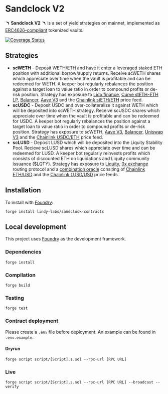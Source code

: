 # Sandclock V2 

🪃 **Sandclock V2** 🪃 is a set of yield strategies on mainnet, implemented as [ERC4626-compliant](https://eips.ethereum.org/EIPS/eip-4626) tokenized vaults. 

[![Coverage Status](https://coveralls.io/repos/github/lindy-labs/sandclock-contracts/badge.svg)](https://coveralls.io/github/lindy-labs/sandclock-contracts)

## Strategies
- **scWETH** - Deposit WETH/ETH and have it enter a leveraged staked ETH position with additional borrow/supply returns. Receive scWETH shares which appreciate over time when the vault is profitable and can be redeemed for WETH. A keeper bot regularly rebalances the position against a target loan to value ratio in order to compound profits or de-risk position. Strategy has exposure to [Lido finance](https://lido.fi/), [Curve stETH-ETH LP](https://classic.curve.fi/steth/risks), [Balancer](https://balancer.fi/), [Aave V3](https://docs.aave.com/risk/) and the [Chainlink stETH/ETH](https://data.chain.link/ethereum/mainnet/crypto-eth/steth-eth) price feed.
- **scUSDC** - Deposit USDC and over-collateralize it against WETH which will be deposited into scWETH strategy. Receive scUSDC shares which appreciate over time when the vault is profitable and can be redeemed for USDC. A keeper bot regularly rebalances the position against a target loan to value ratio in order to compound profits or de-risk position. Strategy has exposure to scWETH, [Aave V3](https://docs.aave.com/risk/), [Balancer](https://balancer.fi/), [Uniswap V3](https://uniswap.org/) and the [Chainlink USDC/ETH](https://data.chain.link/ethereum/mainnet/stablecoins/usdc-eth) price feed.
- **scLUSD** - Deposit LUSD which will be deposited into the Liquity Stability Pool. Recieve scLUSD shares which appreciate over time and can be redeemed for LUSD. A keeper bot regularly reinvests profits which consists of discounted ETH on liquidations and Liquity community issuance ($LQTY). Strategy has exposure to [Liquity](https://www.liquity.org), [0x exchange](https://0x.org/docs) routing protocol and a [combination oracle](https://etherscan.io/address/0x60c0b047133f696334a2b7f68af0b49d2F3D4F72) consiting of [Chainlink ETH/USD](https://data.chain.link/ethereum/mainnet/crypto-usd/eth-usd) and the [Chainlink LUSD/USD](https://etherscan.io/address/0x3D7aE7E594f2f2091Ad8798313450130d0Aba3a0) price feeds.

## Installation

To install with [Foundry](https://github.com/gakonst/foundry):

```
forge install lindy-labs/sandclock-contracts
```

## Local development

This project uses [Foundry](https://github.com/gakonst/foundry) as the development framework.

### Dependencies

```
forge install
```

### Compilation

```
forge build
```

### Testing

```
forge test
```

### Contract deployment

Please create a `.env` file before deployment. An example can be found in `.env.example`.

#### Dryrun

```
forge script script/[Script].s.sol --rpc-url [RPC URL]
```

### Live

```
forge script script/[Script].s.sol --rpc-url [RPC URL] --broadcast --verify
```
